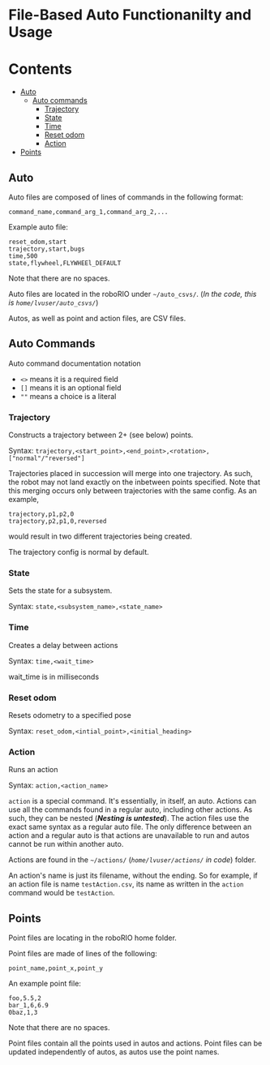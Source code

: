 # File-Based Auto Functionanilty and Usage

Contents
========
- [Auto](#auto)
    - [Auto commands](#auto-commands)
        - [Trajectory](#trajectory)
        - [State](#state)
        - [Time](#time)
        - [Reset odom](#reset-odom)
        - [Action](#action)
- [Points](#points)

## Auto

Auto files are composed of lines of commands in the following format:
```
command_name,command_arg_1,command_arg_2,...
```
Example auto file:
```
reset_odom,start
trajectory,start,bugs
time,500
state,flywheel,FLYWHEEl_DEFAULT
```
Note that there are no spaces. 

Auto files are located in the roboRIO under `~/auto_csvs/`. (_In the code, this is `home/lvuser/auto_csvs/`_)

Autos, as well as point and action files, are CSV files. 

## Auto Commands

Auto command documentation notation
- `<>` means it is a required field
- `[]` means it is an optional field
- `""` means a choice is a literal

### Trajectory
Constructs a trajectory between 2+ (see below) points.

Syntax: `trajectory,<start_point>,<end_point>,<rotation>,["normal"/"reversed"]`

Trajectories placed in succession will merge into one trajectory. As such, the robot may not land exactly on the inbetween points specified. Note that this merging occurs only between trajectories with the same config. As an example,
```
trajectory,p1,p2,0
trajectory,p2,p1,0,reversed
```
would result in two different trajectories being created. 

The trajectory config is normal by default.

### State
Sets the state for a subsystem.

Syntax: `state,<subsystem_name>,<state_name>`

<!-- @TODO Write out the available subsystems and the available states -->

### Time
Creates a delay between actions

Syntax: `time,<wait_time>`

wait_time is in milliseconds

### Reset odom
Resets odometry to a specified pose

Syntax: `reset_odom,<intial_point>,<initial_heading>`

### Action
Runs an action

Syntax: `action,<action_name>`

`action` is a special command. It's essentially, in itself, an auto. Actions can use all the commands found in a regular auto, including other actions. As such, they can be nested (_**Nesting is untested**_). The action files use the exact same syntax as a regular auto file. The only difference between an action and a regular auto is that actions are unavailable to run and autos cannot be run within another auto.

Actions are found in the `~/actions/` (_`home/lvuser/actions/` in code_) folder. 

An action's name is just its filename, without the ending. So for example, if an action file is name `testAction.csv`, its name as written in the `action` command would be `testAction`.

## Points

Point files are locating in the roboRIO home folder. 

Point files are made of lines of the following:
```
point_name,point_x,point_y
```
An example point file:
```
foo,5.5,2
bar_1,6,6.9
0baz,1,3
```
Note that there are no spaces.

Point files contain all the points used in autos and actions. Point files can be updated independently of autos, as autos use the point names.